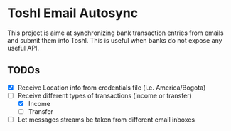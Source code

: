 # Toshl Email Autosync

This project is aime at synchronizing bank transaction entries from emails and submit them
into Toshl. This is useful when banks do not expose any useful API.

## TODOs

- [x] Receive Location info from credentials file (i.e. America/Bogota)
- [ ] Receive different types of transactions (income or transfer)
	- [x] Income
	- [ ] Transfer
- [ ] Let messages streams be taken from different email inboxes

